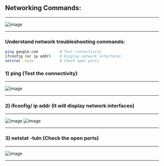 ## Networking Commands:
---
![image](https://github.com/user-attachments/assets/d1faef21-593c-42aa-9a0d-15fc4a15e5cd)

---
### Understand network troubleshooting commands:

```bash
ping google.com          # Test connectivity
ifconfig (or ip addr)    # Display network interfaces
netstat -tuln            # Check open ports
```

### 1) ping (Test the connectivity)
---
![image](https://github.com/user-attachments/assets/bb97ac3d-91fa-42f3-ad2c-1176ee9760a9)

---  
### 2) ifconfig/ ip addr (It will display network interfaces)
---
![image](https://github.com/user-attachments/assets/53a83021-19af-41b8-8cdb-db8144ec9c25)
![image](https://github.com/user-attachments/assets/329cc6c8-bc07-47f4-b104-5fef93b58946)

---
### 3) netstat -tuln  (Check the open ports)
---
![image](https://github.com/user-attachments/assets/c057ad4f-c38a-4885-a4c0-7adeaaaee53a)

---

